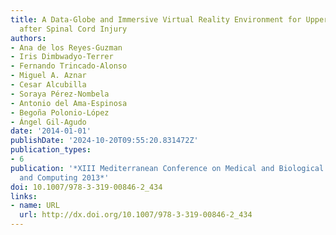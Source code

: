 ```yaml
---
title: A Data-Globe and Immersive Virtual Reality Environment for Upper Limb Rehabilitation
  after Spinal Cord Injury
authors:
- Ana de los Reyes-Guzman
- Iris Dimbwadyo-Terrer
- Fernando Trincado-Alonso
- Miguel A. Aznar
- Cesar Alcubilla
- Soraya Pérez-Nombela
- Antonio del Ama-Espinosa
- Begoña Polonio-López
- Ángel Gil-Agudo
date: '2014-01-01'
publishDate: '2024-10-20T09:55:20.831472Z'
publication_types:
- 6
publication: '*XIII Mediterranean Conference on Medical and Biological Engineering
  and Computing 2013*'
doi: 10.1007/978-3-319-00846-2_434
links:
- name: URL
  url: http://dx.doi.org/10.1007/978-3-319-00846-2_434
---
```

